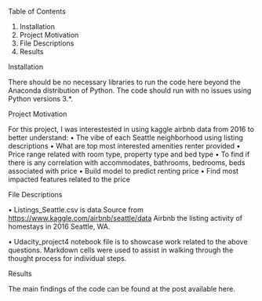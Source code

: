 Table of Contents
1.	Installation
2.	Project Motivation
3.	File Descriptions
4.	Results


Installation

There should be no necessary libraries to run the code here beyond the Anaconda distribution of Python. The code should run with no issues using Python versions 3.*.


Project Motivation

For this project, I was interestested in using kaggle airbnb data from 2016 to better understand: • The vibe of each Seattle neighborhood using listing descriptions
• What are top most interested amenities renter provided
• Price range related with room type, property type and bed type
• To find if there is any correlation with accommodates, bathrooms, bedrooms, beds associated with price
• Build model to predict renting price
• Find most impacted features related to the price


File Descriptions

• Listings_Seattle.csv is data Source from https://www.kaggle.com/airbnb/seattle/data Airbnb the listing activity of homestays in 2016 Seattle, WA.

• Udacity_project4 notebook file is to showcase work related to the above questions. Markdown cells were used to assist in walking through the thought process for individual steps.


Results

The main findings of the code can be found at the post available here.
